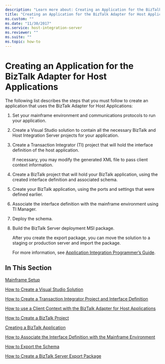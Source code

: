 ```yaml
---
description: "Learn more about: Creating an Application for the BizTalk Adapter for Host Applications"
title: "Creating an Application for the BizTalk Adapter for Host Applications2"
ms.custom: ""
ms.date: "11/30/2017"
ms.service: host-integration-server
ms.reviewer: ""
ms.suite: ""
ms.topic: how-to
---
```

# Creating an Application for the BizTalk Adapter for Host Applications
The following list describes the steps that you must follow to create an application that uses the BizTalk Adapter for Host Applications:  
  
1. Set your mainframe environment and communications protocols to run your application.  
  
2. Create a Visual Studio solution to contain all the necessary BizTalk and Host Integration Server projects for your application.  
  
3. Create a Transaction Integrator (TI) project that will hold the interface definition of the host application.  
  
    If necessary, you may modify the generated XML file to pass client context information.  
  
4. Create a BizTalk project that will hold your BizTalk application, using the created interface definition and associated schema.  
  
5. Create your BizTalk application, using the ports and settings that were defined earlier.  
  
6. Associate the interface definition with the mainframe environment using TI Manager.  
  
7. Deploy the schema.  
  
8. Build the BizTalk Server deployment MSI package.  
  
   After you create the export package, you can move the solution to a staging or production server and import the package.  
  
   For more information, see [Application Integration Programmer’s Guide](./application-integration-programmer’s-guide2.md).  
  
## In This Section  
 [Mainframe Setup](../core/mainframe-setup2.md)  
  
 [How to Create a Visual Studio Solution](../core/how-to-create-a-visual-studio-solution1.md)  
  
 [How to Create a Transaction Integrator Project and Interface Definition](../core/how-to-create-a-transaction-integrator-project-and-interface-definition1.md)  
  
 [How to use a Client Context with the BizTalk Adapter for Host Applications](../core/how-to-use-a-client-context-with-the-biztalk-adapter-for-host-applications2.md)  
  
 [How to Create a BizTalk Project](../core/how-to-create-a-biztalk-project2.md)  
  
 [Creating a BizTalk Application](../core/creating-a-biztalk-application1.md)  
  
 [How to Associate the Interface Definition with the Mainframe Environment](../core/how-to-associate-the-interface-definition-with-the-mainframe-environment2.md)  
  
 [How to Export the Schema](../core/how-to-export-the-schema1.md)  
  
 [How to Create a BizTalk Server Export Package](../core/how-to-create-a-biztalk-server-export-package1.md)
